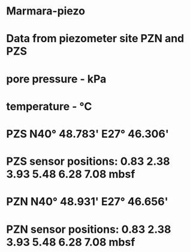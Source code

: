 # Marmara-piezo
# Data from piezometer site PZN and PZS
# pore pressure - kPa 
# temperature - °C
# PZS N40° 48.783' E27° 46.306'
# PZS sensor positions: 0.83 2.38 3.93 5.48 6.28 7.08 mbsf
# PZN N40° 48.931' E27° 46.656'
# PZN sensor positions: 0.83 2.38 3.93 5.48 6.28 7.08 mbsf 
